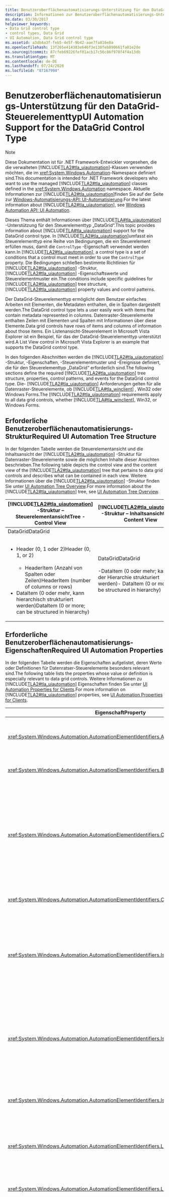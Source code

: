 ```yaml
---
title: Benutzeroberflächenautomatisierungs-Unterstützung für den DataGrid-Steuerelementtyp
description: Informationen zur Benutzeroberflächenautomatisierungs-Unterstützung für den DataGrid-Steuerelement Typen. Erlernen Sie die erforderliche Struktur, Eigenschaften, Steuerelement Muster und Ereignisse.
ms.date: 03/30/2017
helpviewer_keywords:
- Data Grid control type
- control types, Data Grid
- UI Automation, Data Grid control type
ms.assetid: a3db4a3f-feb5-4e5f-9b42-aae7fa816e8a
ms.openlocfilehash: 13f265e414383e646f3e138feb890661fa01e2de
ms.sourcegitcommit: 87cfeb69226fef01acb17c56c86f978f4f4a13db
ms.translationtype: MT
ms.contentlocale: de-DE
ms.lasthandoff: 07/24/2020
ms.locfileid: "87167994"
---
```

# <a name="ui-automation-support-for-the-datagrid-control-type"></a><span data-ttu-id="f9353-104">Benutzeroberflächenautomatisierungs-Unterstützung für den DataGrid-Steuerelementtyp</span><span class="sxs-lookup"><span data-stu-id="f9353-104">UI Automation Support for the DataGrid Control Type</span></span>
> [!NOTE]
> <span data-ttu-id="f9353-105">Diese Dokumentation ist für .NET Framework-Entwickler vorgesehen, die die verwalteten [!INCLUDE[TLA2#tla_uiautomation](../../../includes/tla2sharptla-uiautomation-md.md)]-Klassen verwenden möchten, die im <xref:System.Windows.Automation>-Namespace definiert sind.</span><span class="sxs-lookup"><span data-stu-id="f9353-105">This documentation is intended for .NET Framework developers who want to use the managed [!INCLUDE[TLA2#tla_uiautomation](../../../includes/tla2sharptla-uiautomation-md.md)] classes defined in the <xref:System.Windows.Automation> namespace.</span></span> <span data-ttu-id="f9353-106">Aktuelle Informationen zur [!INCLUDE[TLA2#tla_uiautomation](../../../includes/tla2sharptla-uiautomation-md.md)]finden Sie auf der Seite zur [Windows-Automatisierungs-API: UI-Automatisierung](/windows/win32/winauto/entry-uiauto-win32).</span><span class="sxs-lookup"><span data-stu-id="f9353-106">For the latest information about [!INCLUDE[TLA2#tla_uiautomation](../../../includes/tla2sharptla-uiautomation-md.md)], see [Windows Automation API: UI Automation](/windows/win32/winauto/entry-uiauto-win32).</span></span>  
  
 <span data-ttu-id="f9353-107">Dieses Thema enthält Informationen über [!INCLUDE[TLA#tla_uiautomation](../../../includes/tlasharptla-uiautomation-md.md)] -Unterstützung für den Steuerelementtyp „DataGrid“.</span><span class="sxs-lookup"><span data-stu-id="f9353-107">This topic provides information about [!INCLUDE[TLA#tla_uiautomation](../../../includes/tlasharptla-uiautomation-md.md)] support for the DataGrid control type.</span></span> <span data-ttu-id="f9353-108">In [!INCLUDE[TLA2#tla_uiautomation](../../../includes/tla2sharptla-uiautomation-md.md)]umfasst ein Steuerelementtyp eine Reihe von Bedingungen, die ein Steuerelement erfüllen muss, damit die `ControlType` -Eigenschaft verwendet werden kann.</span><span class="sxs-lookup"><span data-stu-id="f9353-108">In [!INCLUDE[TLA2#tla_uiautomation](../../../includes/tla2sharptla-uiautomation-md.md)], a control type is a set of conditions that a control must meet in order to use the `ControlType` property.</span></span> <span data-ttu-id="f9353-109">Die Bedingungen schließen bestimmte Richtlinien für [!INCLUDE[TLA2#tla_uiautomation](../../../includes/tla2sharptla-uiautomation-md.md)] -Struktur, [!INCLUDE[TLA2#tla_uiautomation](../../../includes/tla2sharptla-uiautomation-md.md)] -Eigenschaftswerte und Steuerelementmuster ein.</span><span class="sxs-lookup"><span data-stu-id="f9353-109">The conditions include specific guidelines for [!INCLUDE[TLA2#tla_uiautomation](../../../includes/tla2sharptla-uiautomation-md.md)] tree structure, [!INCLUDE[TLA2#tla_uiautomation](../../../includes/tla2sharptla-uiautomation-md.md)] property values and control patterns.</span></span>  
  
 <span data-ttu-id="f9353-110">Der DataGrid-Steuerelementtyp ermöglicht dem Benutzer einfaches Arbeiten mit Elementen, die Metadaten enthalten, die in Spalten dargestellt werden.</span><span class="sxs-lookup"><span data-stu-id="f9353-110">The DataGrid control type lets a user easily work with items that contain metadata represented in columns.</span></span> <span data-ttu-id="f9353-111">Datenraster-Steuerelemente enthalten Zeilen mit Elementen und Spalten mit Informationen über diese Elemente.</span><span class="sxs-lookup"><span data-stu-id="f9353-111">Data grid controls have rows of items and columns of information about those items.</span></span> <span data-ttu-id="f9353-112">Ein Listenansicht-Steuerelement in Microsoft Vista Explorer ist ein Beispiel, für das der DataGrid-Steuerelementtyp unterstützt wird.</span><span class="sxs-lookup"><span data-stu-id="f9353-112">A List View control in Microsoft Vista Explorer is an example that supports the DataGrid control type.</span></span>  
  
 <span data-ttu-id="f9353-113">In den folgenden Abschnitten werden die [!INCLUDE[TLA2#tla_uiautomation](../../../includes/tla2sharptla-uiautomation-md.md)] -Struktur, -Eigenschaften, -Steuerelementmuster und -Ereignisse definiert, die für den Steuerelementtyp „DataGrid“ erforderlich sind.</span><span class="sxs-lookup"><span data-stu-id="f9353-113">The following sections define the required [!INCLUDE[TLA2#tla_uiautomation](../../../includes/tla2sharptla-uiautomation-md.md)] tree structure, properties, control patterns, and events for the DataGrid control type.</span></span> <span data-ttu-id="f9353-114">Die- [!INCLUDE[TLA2#tla_uiautomation](../../../includes/tla2sharptla-uiautomation-md.md)] Anforderungen gelten für alle Datenraster-Steuerelemente, ob [!INCLUDE[TLA#tla_winclient](../../../includes/tlasharptla-winclient-md.md)] , Win32 oder Windows Forms.</span><span class="sxs-lookup"><span data-stu-id="f9353-114">The [!INCLUDE[TLA2#tla_uiautomation](../../../includes/tla2sharptla-uiautomation-md.md)] requirements apply to all data grid controls, whether [!INCLUDE[TLA#tla_winclient](../../../includes/tlasharptla-winclient-md.md)], Win32, or Windows Forms.</span></span>  
  
## <a name="required-ui-automation-tree-structure"></a><span data-ttu-id="f9353-115">Erforderliche Benutzeroberflächenautomatisierungs-Struktur</span><span class="sxs-lookup"><span data-stu-id="f9353-115">Required UI Automation Tree Structure</span></span>  
 <span data-ttu-id="f9353-116">In der folgenden Tabelle werden die Steuerelementansicht und die Inhaltsansicht der [!INCLUDE[TLA2#tla_uiautomation](../../../includes/tla2sharptla-uiautomation-md.md)] -Struktur für Datenraster-Steuerelemente sowie die möglichen Inhalte dieser Ansichten beschrieben.</span><span class="sxs-lookup"><span data-stu-id="f9353-116">The following table depicts the control view and the content view of the [!INCLUDE[TLA2#tla_uiautomation](../../../includes/tla2sharptla-uiautomation-md.md)] tree that pertains to data grid controls and describes what can be contained in each view.</span></span> <span data-ttu-id="f9353-117">Weitere Informationen über die [!INCLUDE[TLA2#tla_uiautomation](../../../includes/tla2sharptla-uiautomation-md.md)] -Struktur finden Sie unter [UI Automation Tree Overview](ui-automation-tree-overview.md).</span><span class="sxs-lookup"><span data-stu-id="f9353-117">For more information about the [!INCLUDE[TLA2#tla_uiautomation](../../../includes/tla2sharptla-uiautomation-md.md)] tree, see [UI Automation Tree Overview](ui-automation-tree-overview.md).</span></span>  
  
|[!INCLUDE[TLA2#tla_uiautomation](../../../includes/tla2sharptla-uiautomation-md.md)] <span data-ttu-id="f9353-118">-Struktur – Steuerelementansicht</span><span class="sxs-lookup"><span data-stu-id="f9353-118">Tree - Control View</span></span>|[!INCLUDE[TLA2#tla_uiautomation](../../../includes/tla2sharptla-uiautomation-md.md)] <span data-ttu-id="f9353-119">-Struktur – Inhaltsansicht</span><span class="sxs-lookup"><span data-stu-id="f9353-119">Tree - Content View</span></span>|  
|------------------------------------------------------------------------------------------------|------------------------------------------------------------------------------------------------|  
|<span data-ttu-id="f9353-120">DataGrid</span><span class="sxs-lookup"><span data-stu-id="f9353-120">DataGrid</span></span><br /><br /> <ul><li><span data-ttu-id="f9353-121">Header (0, 1 oder 2)</span><span class="sxs-lookup"><span data-stu-id="f9353-121">Header (0, 1, or 2)</span></span><br /><br /> <ul><li><span data-ttu-id="f9353-122">HeaderItem (Anzahl von Spalten oder Zeilen)</span><span class="sxs-lookup"><span data-stu-id="f9353-122">HeaderItem (number of columns or rows)</span></span></li></ul></li><li><span data-ttu-id="f9353-123">DataItem (0 oder mehr, kann hierarchisch strukturiert werden)</span><span class="sxs-lookup"><span data-stu-id="f9353-123">DataItem (0 or more; can be structured in hierarchy)</span></span></li></ul>|<span data-ttu-id="f9353-124">DataGrid</span><span class="sxs-lookup"><span data-stu-id="f9353-124">DataGrid</span></span><br /><br /> <span data-ttu-id="f9353-125">-DataItem (0 oder mehr; kann in der Hierarchie strukturiert werden)</span><span class="sxs-lookup"><span data-stu-id="f9353-125">-   DataItem (0 or more; can be structured in hierarchy)</span></span>|  
  
<a name="Required_UI_Automation_Properties"></a>
## <a name="required-ui-automation-properties"></a><span data-ttu-id="f9353-126">Erforderliche Benutzeroberflächenautomatisierungs-Eigenschaften</span><span class="sxs-lookup"><span data-stu-id="f9353-126">Required UI Automation Properties</span></span>  
 <span data-ttu-id="f9353-127">In der folgenden Tabelle werden die Eigenschaften aufgelistet, deren Werte oder Definitionen für Datenratser-Steuerelemente besonders relevant sind.</span><span class="sxs-lookup"><span data-stu-id="f9353-127">The following table lists the properties whose value or definition is especially relevant to data grid controls.</span></span> <span data-ttu-id="f9353-128">Weitere Informationen zu [!INCLUDE[TLA2#tla_uiautomation](../../../includes/tla2sharptla-uiautomation-md.md)] Eigenschaften finden Sie unter [UI Automation Properties for Clients](ui-automation-properties-for-clients.md).</span><span class="sxs-lookup"><span data-stu-id="f9353-128">For more information on [!INCLUDE[TLA2#tla_uiautomation](../../../includes/tla2sharptla-uiautomation-md.md)] properties, see [UI Automation Properties for Clients](ui-automation-properties-for-clients.md).</span></span>  
  
|<span data-ttu-id="f9353-129">Eigenschaft</span><span class="sxs-lookup"><span data-stu-id="f9353-129">Property</span></span>|<span data-ttu-id="f9353-130">Wert</span><span class="sxs-lookup"><span data-stu-id="f9353-130">Value</span></span>|<span data-ttu-id="f9353-131">Hinweise</span><span class="sxs-lookup"><span data-stu-id="f9353-131">Notes</span></span>|  
|--------------|-----------|-----------|  
|<xref:System.Windows.Automation.AutomationElementIdentifiers.AutomationIdProperty>|<span data-ttu-id="f9353-132">Siehe Hinweise.</span><span class="sxs-lookup"><span data-stu-id="f9353-132">See notes.</span></span>|<span data-ttu-id="f9353-133">Der Wert dieser Eigenschaft muss für alle Steuerelemente in einer Anwendung eindeutig sein.</span><span class="sxs-lookup"><span data-stu-id="f9353-133">The value of this property needs to be unique across all controls in an application.</span></span>|  
|<xref:System.Windows.Automation.AutomationElementIdentifiers.BoundingRectangleProperty>|<span data-ttu-id="f9353-134">Siehe Hinweise.</span><span class="sxs-lookup"><span data-stu-id="f9353-134">See notes.</span></span>|<span data-ttu-id="f9353-135">Das äußere Rechteck, das das gesamte Steuerelement enthält.</span><span class="sxs-lookup"><span data-stu-id="f9353-135">The outermost rectangle that contains the whole control.</span></span>|  
|<xref:System.Windows.Automation.AutomationElementIdentifiers.ClickablePointProperty>|<span data-ttu-id="f9353-136">Siehe Hinweise.</span><span class="sxs-lookup"><span data-stu-id="f9353-136">See notes.</span></span>|<span data-ttu-id="f9353-137">Unterstützt, wenn es ein umschließendes Rechteck gibt.</span><span class="sxs-lookup"><span data-stu-id="f9353-137">Supported if there is a bounding rectangle.</span></span> <span data-ttu-id="f9353-138">Wenn nicht auf jeden Punkt innerhalb des umschließenden Rechtecks geklickt werden kann, und Sie spezielle Treffertests ausführen, setzen Sie die Eigenschaft außer Kraft, und stellen Sie dann einen klickbaren Punkt bereit.</span><span class="sxs-lookup"><span data-stu-id="f9353-138">If not every point within the bounding rectangle is clickable, and you perform specialized hit testing, then override and provide a clickable point.</span></span>|  
|<xref:System.Windows.Automation.AutomationElementIdentifiers.ControlTypeProperty>|<span data-ttu-id="f9353-139">DataGrid</span><span class="sxs-lookup"><span data-stu-id="f9353-139">DataGrid</span></span>|<span data-ttu-id="f9353-140">Dieser Wert ist für alle Benutzeroberflächen-Frameworks gleich.</span><span class="sxs-lookup"><span data-stu-id="f9353-140">This value is the same for all UI frameworks.</span></span>|  
|<xref:System.Windows.Automation.AutomationElementIdentifiers.IsContentElementProperty>|<span data-ttu-id="f9353-141">Richtig</span><span class="sxs-lookup"><span data-stu-id="f9353-141">True</span></span>|<span data-ttu-id="f9353-142">Diese Eigenschaft muss immer den Wert „True“ haben.</span><span class="sxs-lookup"><span data-stu-id="f9353-142">The value of this property must always be True.</span></span> <span data-ttu-id="f9353-143">Dies bedeutet, dass das Datenraster-Steuerelement immer in der Inhaltsansicht der [!INCLUDE[TLA2#tla_uiautomation](../../../includes/tla2sharptla-uiautomation-md.md)] Struktur enthalten sein muss.</span><span class="sxs-lookup"><span data-stu-id="f9353-143">This means that the data grid control must always be in the content view of the [!INCLUDE[TLA2#tla_uiautomation](../../../includes/tla2sharptla-uiautomation-md.md)] tree.</span></span>|  
|<xref:System.Windows.Automation.AutomationElementIdentifiers.IsControlElementProperty>|<span data-ttu-id="f9353-144">Richtig</span><span class="sxs-lookup"><span data-stu-id="f9353-144">True</span></span>|<span data-ttu-id="f9353-145">Diese Eigenschaft muss immer den Wert „True“ haben.</span><span class="sxs-lookup"><span data-stu-id="f9353-145">The value of this property must always be True.</span></span> <span data-ttu-id="f9353-146">Dies bedeutet, dass das Datenraster-Steuerelement immer in der Steuerelementansicht der [!INCLUDE[TLA2#tla_uiautomation](../../../includes/tla2sharptla-uiautomation-md.md)] Struktur enthalten sein muss.</span><span class="sxs-lookup"><span data-stu-id="f9353-146">This means that the data grid control must always be in the control view of the [!INCLUDE[TLA2#tla_uiautomation](../../../includes/tla2sharptla-uiautomation-md.md)] tree.</span></span>|  
|<xref:System.Windows.Automation.AutomationElementIdentifiers.IsKeyboardFocusableProperty>|<span data-ttu-id="f9353-147">Siehe Hinweise.</span><span class="sxs-lookup"><span data-stu-id="f9353-147">See notes.</span></span>|<span data-ttu-id="f9353-148">Wenn das Steuerelement den Tastaturfokus erhalten kann, muss es diese Eigenschaft unterstützen.</span><span class="sxs-lookup"><span data-stu-id="f9353-148">If the control can receive keyboard focus, it must support this property.</span></span>|  
|<xref:System.Windows.Automation.AutomationElementIdentifiers.LabeledByProperty>|<span data-ttu-id="f9353-149">Siehe Hinweise.</span><span class="sxs-lookup"><span data-stu-id="f9353-149">See notes.</span></span>|<span data-ttu-id="f9353-150">Wenn eine statische Textbezeichnung vorhanden ist, muss diese Eigenschaft einen Verweis auf das entsprechende Steuerelement verfügbar machen.</span><span class="sxs-lookup"><span data-stu-id="f9353-150">If there is a static text label then this property must expose a reference to that control.</span></span>|  
|<xref:System.Windows.Automation.AutomationElementIdentifiers.LocalizedControlTypeProperty>|<span data-ttu-id="f9353-151">„Datenraster“</span><span class="sxs-lookup"><span data-stu-id="f9353-151">"data grid"</span></span>|<span data-ttu-id="f9353-152">Lokalisierte Zeichenfolge für den Steuerelementtyp „DataGrid“.</span><span class="sxs-lookup"><span data-stu-id="f9353-152">Localized string corresponding to the DataGrid control type.</span></span>|  
|<xref:System.Windows.Automation.AutomationElementIdentifiers.NameProperty>|<span data-ttu-id="f9353-153">Siehe Hinweise.</span><span class="sxs-lookup"><span data-stu-id="f9353-153">See notes.</span></span>|<span data-ttu-id="f9353-154">Das Datenraster-Steuerelement ruft in der Regel den Wert für seine `Name` -Eigenschaft aus einer statischen Textbezeichnung ab.</span><span class="sxs-lookup"><span data-stu-id="f9353-154">The data grid control typically gets the value for its `Name` property from a static text label.</span></span> <span data-ttu-id="f9353-155">Ist keine statische Textbezeichnung vorhanden, muss ein Anwendungsentwickler einen Wert für die `Name` -Eigenschaft zuweisen.</span><span class="sxs-lookup"><span data-stu-id="f9353-155">If there is not a static text label an application developer must assign a value to for the `Name` property.</span></span> <span data-ttu-id="f9353-156">Der Wert der `Name` -Eigenschaft darf nie der Textinhalt des Bearbeitungssteuerelements sein.</span><span class="sxs-lookup"><span data-stu-id="f9353-156">The value of the `Name` property must never be the textual contents of the edit control.</span></span>|  
  
## <a name="required-ui-automation-control-patterns"></a><span data-ttu-id="f9353-157">Erforderliche Benutzeroberflächenautomatisierungs-Steuerelementmuster</span><span class="sxs-lookup"><span data-stu-id="f9353-157">Required UI Automation Control Patterns</span></span>  
 <span data-ttu-id="f9353-158">In der folgenden Tabelle werden die Steuerelementmuster aufgelistet, die von allen Datenraster-Steuerelementen unterstützt werden müssen.</span><span class="sxs-lookup"><span data-stu-id="f9353-158">The following table lists the control patterns required to be supported by all data grid controls.</span></span> <span data-ttu-id="f9353-159">Weitere Informationen zu Steuerelementmustern finden Sie unter [UI Automation Control Patterns Overview](ui-automation-control-patterns-overview.md).</span><span class="sxs-lookup"><span data-stu-id="f9353-159">For more information about control patterns, see [UI Automation Control Patterns Overview](ui-automation-control-patterns-overview.md).</span></span>  
  
|<span data-ttu-id="f9353-160">Steuerelementmuster</span><span class="sxs-lookup"><span data-stu-id="f9353-160">Control Pattern</span></span>|<span data-ttu-id="f9353-161">Support</span><span class="sxs-lookup"><span data-stu-id="f9353-161">Support</span></span>|<span data-ttu-id="f9353-162">Notizen</span><span class="sxs-lookup"><span data-stu-id="f9353-162">Notes</span></span>|  
|---------------------|-------------|-----------|  
|<xref:System.Windows.Automation.Provider.IGridProvider>|<span data-ttu-id="f9353-163">Ja</span><span class="sxs-lookup"><span data-stu-id="f9353-163">Yes</span></span>|<span data-ttu-id="f9353-164">Das Datenraster-Steuerelement selbst unterstützt immer das Raster-Steuerelementmuster (Grid), da die in ihm enthaltenen Elemente Metadaten sind, die in einem Raster angeordnet sind.</span><span class="sxs-lookup"><span data-stu-id="f9353-164">The data grid control itself always supports the Grid control pattern because the items that it contains metadata that is laid out in a grid.</span></span>|  
|<xref:System.Windows.Automation.Provider.IScrollProvider>|<span data-ttu-id="f9353-165">Depends (Abhängig)</span><span class="sxs-lookup"><span data-stu-id="f9353-165">Depends</span></span>|<span data-ttu-id="f9353-166">Die Möglichkeit, im Datenraster zu scrollen, hängt vom Inhalt und davon ab, ob Scrollleisten vorhanden sind.</span><span class="sxs-lookup"><span data-stu-id="f9353-166">The ability to scroll the data grid depends on content and whether scroll bars are present.</span></span>|  
|<xref:System.Windows.Automation.Provider.ISelectionProvider>|<span data-ttu-id="f9353-167">Depends (Abhängig)</span><span class="sxs-lookup"><span data-stu-id="f9353-167">Depends</span></span>|<span data-ttu-id="f9353-168">Die Möglichkeit, das Datenraster auszuwählen, hängt vom Inhalt ab.</span><span class="sxs-lookup"><span data-stu-id="f9353-168">The ability to select the data grid depends on content.</span></span>|  
|<xref:System.Windows.Automation.Provider.ITableProvider>|<span data-ttu-id="f9353-169">Ja</span><span class="sxs-lookup"><span data-stu-id="f9353-169">Yes</span></span>|<span data-ttu-id="f9353-170">Das Datenrarster-Steuerelement hat immer einen Header in seiner Unterstruktur, sodass das Table-Steuerelementmuster unterstützt werden muss.</span><span class="sxs-lookup"><span data-stu-id="f9353-170">The data grid control always has a header within its subtree so the Table control pattern must be supported.</span></span>|  
  
 <span data-ttu-id="f9353-171">Datenelemente im Datenrastercontainer unterstützen mindestens Folgendes:</span><span class="sxs-lookup"><span data-stu-id="f9353-171">Data items within the data grid containers will support at a minimum:</span></span>  
  
- <span data-ttu-id="f9353-172">SelectionItem-Steuerelementmuster (wenn das Datenraster ausgewählt werden kann)</span><span class="sxs-lookup"><span data-stu-id="f9353-172">Selection Item control pattern (if the data grid is selectable)</span></span>  
  
- <span data-ttu-id="f9353-173">ScrollItem-Steuerelementmuster (wenn im Datenraster gescrollt werden kann)</span><span class="sxs-lookup"><span data-stu-id="f9353-173">Scroll Item control pattern (if the data grid is scrollable)</span></span>  
  
- <span data-ttu-id="f9353-174">GridItem-Steuerelementmuster</span><span class="sxs-lookup"><span data-stu-id="f9353-174">Grid Item control pattern</span></span>  
  
- <span data-ttu-id="f9353-175">TableItem-Steuerelementmuster</span><span class="sxs-lookup"><span data-stu-id="f9353-175">Table Item control pattern</span></span>  
  
<a name="Required_UI_Automation_Events"></a>
## <a name="required-ui-automation-events"></a><span data-ttu-id="f9353-176">Erforderliche Benutzeroberflächenautomatisierungs-Ereignisse</span><span class="sxs-lookup"><span data-stu-id="f9353-176">Required UI Automation Events</span></span>  
 <span data-ttu-id="f9353-177">In der folgenden Tabelle sind die [!INCLUDE[TLA2#tla_uiautomation](../../../includes/tla2sharptla-uiautomation-md.md)] -Ereignisse aufgelistet, die von allen Datenraster-Steuerelementen unterstützt werden müssen.</span><span class="sxs-lookup"><span data-stu-id="f9353-177">The following table lists the [!INCLUDE[TLA2#tla_uiautomation](../../../includes/tla2sharptla-uiautomation-md.md)] events required to be supported by all data grid controls.</span></span> <span data-ttu-id="f9353-178">Weitere Informationen zu Ereignissen finden Sie unter [UI Automation Events Overview](ui-automation-events-overview.md).</span><span class="sxs-lookup"><span data-stu-id="f9353-178">For more information about events, see [UI Automation Events Overview](ui-automation-events-overview.md).</span></span>  
  
|[!INCLUDE[TLA2#tla_uiautomation](../../../includes/tla2sharptla-uiautomation-md.md)] <span data-ttu-id="f9353-179">-Ereignis</span><span class="sxs-lookup"><span data-stu-id="f9353-179">Event</span></span>|<span data-ttu-id="f9353-180">Support</span><span class="sxs-lookup"><span data-stu-id="f9353-180">Support</span></span>|<span data-ttu-id="f9353-181">Notizen</span><span class="sxs-lookup"><span data-stu-id="f9353-181">Notes</span></span>|  
|---------------------------------------------------------------------------------|-------------|-----------|  
|<xref:System.Windows.Automation.AutomationElementIdentifiers.AutomationFocusChangedEvent>|<span data-ttu-id="f9353-182">Erforderlich</span><span class="sxs-lookup"><span data-stu-id="f9353-182">Required</span></span>|<span data-ttu-id="f9353-183">Keine</span><span class="sxs-lookup"><span data-stu-id="f9353-183">None</span></span>|  
|<span data-ttu-id="f9353-184">Durch geänderte<xref:System.Windows.Automation.AutomationElementIdentifiers.BoundingRectangleProperty> -Eigenschaft ausgelöstes Ereignis.</span><span class="sxs-lookup"><span data-stu-id="f9353-184"><xref:System.Windows.Automation.AutomationElementIdentifiers.BoundingRectangleProperty> property-changed event.</span></span>|<span data-ttu-id="f9353-185">Erforderlich</span><span class="sxs-lookup"><span data-stu-id="f9353-185">Required</span></span>|<span data-ttu-id="f9353-186">Keine</span><span class="sxs-lookup"><span data-stu-id="f9353-186">None</span></span>|  
|<span data-ttu-id="f9353-187">Durch geänderte<xref:System.Windows.Automation.AutomationElementIdentifiers.IsEnabledProperty> -Eigenschaft ausgelöstes Ereignis.</span><span class="sxs-lookup"><span data-stu-id="f9353-187"><xref:System.Windows.Automation.AutomationElementIdentifiers.IsEnabledProperty> property-changed event.</span></span>|<span data-ttu-id="f9353-188">Erforderlich</span><span class="sxs-lookup"><span data-stu-id="f9353-188">Required</span></span>|<span data-ttu-id="f9353-189">Keine</span><span class="sxs-lookup"><span data-stu-id="f9353-189">None</span></span>|  
|<span data-ttu-id="f9353-190">Durch geänderte<xref:System.Windows.Automation.AutomationElementIdentifiers.IsOffscreenProperty> -Eigenschaft ausgelöstes Ereignis.</span><span class="sxs-lookup"><span data-stu-id="f9353-190"><xref:System.Windows.Automation.AutomationElementIdentifiers.IsOffscreenProperty> property-changed event.</span></span>|<span data-ttu-id="f9353-191">Erforderlich</span><span class="sxs-lookup"><span data-stu-id="f9353-191">Required</span></span>|<span data-ttu-id="f9353-192">Keine</span><span class="sxs-lookup"><span data-stu-id="f9353-192">None</span></span>|  
|<xref:System.Windows.Automation.AutomationElementIdentifiers.LayoutInvalidatedEvent>|<span data-ttu-id="f9353-193">Depends (Abhängig)</span><span class="sxs-lookup"><span data-stu-id="f9353-193">Depends</span></span>|<span data-ttu-id="f9353-194">Keine</span><span class="sxs-lookup"><span data-stu-id="f9353-194">None</span></span>|  
|<xref:System.Windows.Automation.AutomationElementIdentifiers.StructureChangedEvent>|<span data-ttu-id="f9353-195">Erforderlich</span><span class="sxs-lookup"><span data-stu-id="f9353-195">Required</span></span>|<span data-ttu-id="f9353-196">Keine</span><span class="sxs-lookup"><span data-stu-id="f9353-196">None</span></span>|  
|<span data-ttu-id="f9353-197">Durch geänderte<xref:System.Windows.Automation.MultipleViewPatternIdentifiers.CurrentViewProperty> -Eigenschaft ausgelöstes Ereignis.</span><span class="sxs-lookup"><span data-stu-id="f9353-197"><xref:System.Windows.Automation.MultipleViewPatternIdentifiers.CurrentViewProperty> property-changed event.</span></span>|<span data-ttu-id="f9353-198">Depends (Abhängig)</span><span class="sxs-lookup"><span data-stu-id="f9353-198">Depends</span></span>|<span data-ttu-id="f9353-199">Keine</span><span class="sxs-lookup"><span data-stu-id="f9353-199">None</span></span>|  
|<span data-ttu-id="f9353-200">Durch geänderte<xref:System.Windows.Automation.ScrollPatternIdentifiers.HorizontallyScrollableProperty> -Eigenschaft ausgelöstes Ereignis.</span><span class="sxs-lookup"><span data-stu-id="f9353-200"><xref:System.Windows.Automation.ScrollPatternIdentifiers.HorizontallyScrollableProperty> property-changed event.</span></span>|<span data-ttu-id="f9353-201">Depends (Abhängig)</span><span class="sxs-lookup"><span data-stu-id="f9353-201">Depends</span></span>|<span data-ttu-id="f9353-202">Wenn das Steuerelement das Scroll-Muster unterstützt, muss es dieses Ereignis unterstützen.</span><span class="sxs-lookup"><span data-stu-id="f9353-202">If the control supports the Scroll pattern, it must support this event.</span></span>|  
|<span data-ttu-id="f9353-203">Durch geänderte<xref:System.Windows.Automation.ScrollPatternIdentifiers.HorizontalScrollPercentProperty> -Eigenschaft ausgelöstes Ereignis.</span><span class="sxs-lookup"><span data-stu-id="f9353-203"><xref:System.Windows.Automation.ScrollPatternIdentifiers.HorizontalScrollPercentProperty> property-changed event.</span></span>|<span data-ttu-id="f9353-204">Depends (Abhängig)</span><span class="sxs-lookup"><span data-stu-id="f9353-204">Depends</span></span>|<span data-ttu-id="f9353-205">Wenn das Steuerelement das Scroll-Muster unterstützt, muss es dieses Ereignis unterstützen.</span><span class="sxs-lookup"><span data-stu-id="f9353-205">If the control supports the Scroll pattern, it must support this event.</span></span>|  
|<span data-ttu-id="f9353-206">Durch geänderte<xref:System.Windows.Automation.ScrollPatternIdentifiers.HorizontalViewSizeProperty> -Eigenschaft ausgelöstes Ereignis.</span><span class="sxs-lookup"><span data-stu-id="f9353-206"><xref:System.Windows.Automation.ScrollPatternIdentifiers.HorizontalViewSizeProperty> property-changed event.</span></span>|<span data-ttu-id="f9353-207">Depends (Abhängig)</span><span class="sxs-lookup"><span data-stu-id="f9353-207">Depends</span></span>|<span data-ttu-id="f9353-208">Wenn das Steuerelement das Scroll-Muster unterstützt, muss es dieses Ereignis unterstützen.</span><span class="sxs-lookup"><span data-stu-id="f9353-208">If the control supports the Scroll pattern, it must support this event.</span></span>|  
|<span data-ttu-id="f9353-209">Durch geänderte<xref:System.Windows.Automation.ScrollPatternIdentifiers.VerticalScrollPercentProperty> -Eigenschaft ausgelöstes Ereignis.</span><span class="sxs-lookup"><span data-stu-id="f9353-209"><xref:System.Windows.Automation.ScrollPatternIdentifiers.VerticalScrollPercentProperty> property-changed event.</span></span>|<span data-ttu-id="f9353-210">Depends (Abhängig)</span><span class="sxs-lookup"><span data-stu-id="f9353-210">Depends</span></span>|<span data-ttu-id="f9353-211">Wenn das Steuerelement das Scroll-Muster unterstützt, muss es dieses Ereignis unterstützen.</span><span class="sxs-lookup"><span data-stu-id="f9353-211">If the control supports the Scroll pattern, it must support this event.</span></span>|  
|<span data-ttu-id="f9353-212">Durch geänderte<xref:System.Windows.Automation.ScrollPatternIdentifiers.VerticallyScrollableProperty> -Eigenschaft ausgelöstes Ereignis.</span><span class="sxs-lookup"><span data-stu-id="f9353-212"><xref:System.Windows.Automation.ScrollPatternIdentifiers.VerticallyScrollableProperty> property-changed event.</span></span>|<span data-ttu-id="f9353-213">Depends (Abhängig)</span><span class="sxs-lookup"><span data-stu-id="f9353-213">Depends</span></span>|<span data-ttu-id="f9353-214">Wenn das Steuerelement das Scroll-Muster unterstützt, muss es dieses Ereignis unterstützen.</span><span class="sxs-lookup"><span data-stu-id="f9353-214">If the control supports the Scroll pattern, it must support this event.</span></span>|  
|<span data-ttu-id="f9353-215">Durch geänderte<xref:System.Windows.Automation.ScrollPatternIdentifiers.VerticalViewSizeProperty> -Eigenschaft ausgelöstes Ereignis.</span><span class="sxs-lookup"><span data-stu-id="f9353-215"><xref:System.Windows.Automation.ScrollPatternIdentifiers.VerticalViewSizeProperty> property-changed event.</span></span>|<span data-ttu-id="f9353-216">Depends (Abhängig)</span><span class="sxs-lookup"><span data-stu-id="f9353-216">Depends</span></span>|<span data-ttu-id="f9353-217">Wenn das Steuerelement das Scroll-Muster unterstützt, muss es dieses Ereignis unterstützen.</span><span class="sxs-lookup"><span data-stu-id="f9353-217">If the control supports the Scroll pattern, it must support this event.</span></span>|  
|<xref:System.Windows.Automation.SelectionPatternIdentifiers.InvalidatedEvent>|<span data-ttu-id="f9353-218">Erforderlich</span><span class="sxs-lookup"><span data-stu-id="f9353-218">Required</span></span>|<span data-ttu-id="f9353-219">Keine</span><span class="sxs-lookup"><span data-stu-id="f9353-219">None</span></span>|  
  
## <a name="date-grid-control-type-example"></a><span data-ttu-id="f9353-220">Beispiel für DataGrid-Steuerelementtyp</span><span class="sxs-lookup"><span data-stu-id="f9353-220">Date Grid Control Type Example</span></span>  
 <span data-ttu-id="f9353-221">Das folgende Bild zeigt ein Listenansicht-Steuerelement, für das der DataGrid-Steuerelementtyp implementiert ist.</span><span class="sxs-lookup"><span data-stu-id="f9353-221">The following image illustrates a List View control that implements the DataGrid control type.</span></span>  
  
 <span data-ttu-id="f9353-222">![Grafik eines Listenansichtssteuerelements mit zwei Datenelementen](./media/uiauto-data-grid-detailed.GIF "uiauto_data_grid_detailed")</span><span class="sxs-lookup"><span data-stu-id="f9353-222">![Graphic of a List View control with two data items](./media/uiauto-data-grid-detailed.GIF "uiauto_data_grid_detailed")</span></span>  
  
 <span data-ttu-id="f9353-223">Die Steuerelementansicht und die Inhaltsansicht der [!INCLUDE[TLA2#tla_uiautomation](../../../includes/tla2sharptla-uiautomation-md.md)] -Struktur, die zum Listenansicht-Steuerelement gehört, werden unten dargestellt.</span><span class="sxs-lookup"><span data-stu-id="f9353-223">The control view and the content view of the [!INCLUDE[TLA2#tla_uiautomation](../../../includes/tla2sharptla-uiautomation-md.md)] tree that pertains to the List View control is displayed below.</span></span> <span data-ttu-id="f9353-224">Die Steuerelementmuster für jedes Automatisierungselement sind in Klammern aufgeführt.</span><span class="sxs-lookup"><span data-stu-id="f9353-224">The control patterns for each automation element are shown in parentheses.</span></span>  
  
|[!INCLUDE[TLA2#tla_uiautomation](../../../includes/tla2sharptla-uiautomation-md.md)] <span data-ttu-id="f9353-225">-Struktur – Steuerelementansicht</span><span class="sxs-lookup"><span data-stu-id="f9353-225">Tree - Control View</span></span>|[!INCLUDE[TLA2#tla_uiautomation](../../../includes/tla2sharptla-uiautomation-md.md)] <span data-ttu-id="f9353-226">-Struktur – Inhaltsansicht</span><span class="sxs-lookup"><span data-stu-id="f9353-226">Tree - Content View</span></span>|  
|------------------------------------------------------------------------------------------------|------------------------------------------------------------------------------------------------|  
|<ul><li><span data-ttu-id="f9353-227">DataGrid (Table, Grid, Selection)</span><span class="sxs-lookup"><span data-stu-id="f9353-227">DataGrid (Table, Grid, Selection)</span></span></li><li><span data-ttu-id="f9353-228">Header</span><span class="sxs-lookup"><span data-stu-id="f9353-228">Header</span></span><br /><br /> <ul><li><span data-ttu-id="f9353-229">HeaderItem „Name“ (Invoke)</span><span class="sxs-lookup"><span data-stu-id="f9353-229">HeaderItem "Name" (Invoke)</span></span></li><li><span data-ttu-id="f9353-230">HeaderItem „Änderungsdatum“ (Invoke)</span><span class="sxs-lookup"><span data-stu-id="f9353-230">HeaderItem "Date Modified" (Invoke)</span></span></li><li><span data-ttu-id="f9353-231">HeaderItem „Größe“ (Invoke)</span><span class="sxs-lookup"><span data-stu-id="f9353-231">HeaderItem "Size" (Invoke)</span></span></li></ul></li><li><span data-ttu-id="f9353-232">Gruppe "Configuration Manager" (TableItem, GridItem, SelectionItem, Table \*, Grid \* )</span><span class="sxs-lookup"><span data-stu-id="f9353-232">Group "Contoso" (TableItem, GridItem, SelectionItem, Table\*, Grid\*)</span></span><br /><br /> <ul><li><span data-ttu-id="f9353-233">DataItem "Accounts Receivable.doc" (SelectionItem, Aufruf, TableItem \* , GridItem \* )</span><span class="sxs-lookup"><span data-stu-id="f9353-233">DataItem "Accounts Receivable.doc" (SelectionItem, Invoke, TableItem\*, GridItem\*)</span></span></li><li><span data-ttu-id="f9353-234">DataItem "Accounts Payable.doc" (SelectionItem, Aufruf, TableItem \* , GridItem \* )</span><span class="sxs-lookup"><span data-stu-id="f9353-234">DataItem "Accounts Payable.doc" (SelectionItem, Invoke, TableItem\*, GridItem\*)</span></span></li></ul></li></ul>|<ul><li><span data-ttu-id="f9353-235">DataGrid (Table, Grid, Selection)</span><span class="sxs-lookup"><span data-stu-id="f9353-235">DataGrid (Table, Grid, Selection)</span></span></li><li><span data-ttu-id="f9353-236">Gruppe "Configuration Manager" (TableItem, GridItem, SelectionItem, Table \*, Grid \* )</span><span class="sxs-lookup"><span data-stu-id="f9353-236">Group "Contoso" (TableItem, GridItem, SelectionItem, Table\*, Grid\*)</span></span><br /><br /> <ul><li><span data-ttu-id="f9353-237">DataItem "Accounts Receivable.doc" (SelectionItem, Aufruf, TableItem \* , GridItem \* )</span><span class="sxs-lookup"><span data-stu-id="f9353-237">DataItem "Accounts Receivable.doc" (SelectionItem, Invoke, TableItem\*, GridItem\*)</span></span></li><li><span data-ttu-id="f9353-238">DataItem "Accounts Payable.doc" (SelectionItem, Aufruf, TableItem \* , GridItem \* )</span><span class="sxs-lookup"><span data-stu-id="f9353-238">DataItem "Accounts Payable.doc" (SelectionItem, Invoke, TableItem\*, GridItem\*)</span></span></li></ul></li></ul>|  
  
 <span data-ttu-id="f9353-239">\*Das vorherige Beispiel zeigt ein DataGrid, das mehrere Ebenen von Steuerelementen enthält.</span><span class="sxs-lookup"><span data-stu-id="f9353-239">\* The previous example shows a DataGrid that contains multiple levels of controls.</span></span> <span data-ttu-id="f9353-240">Das Gruppensteuerelement („Contoso“) enthält zwei Datenelement-Steuerelemente („Accounts Receivable.doc“ und „Accounts Payable.doc“).</span><span class="sxs-lookup"><span data-stu-id="f9353-240">The Group ("Contoso") control contains two DataItem controls ("Accounts Receivable.doc" and "Accounts Payable.doc").</span></span> <span data-ttu-id="f9353-241">Ein DataGrid/GridItem-Paar ist unabhängig von einem Paar auf einer anderen Ebene.</span><span class="sxs-lookup"><span data-stu-id="f9353-241">A DataGrid/GridItem pair is independent of a pair at another level.</span></span> <span data-ttu-id="f9353-242">Die Datenelement-Steuerelemente (DataItem) unter einer Gruppe können auch, statt als einfache Datenelemente, als ListItem-Steuerelementtyp verfügbar gemacht werden, wodurch sie deutlicher als auswählbare Objekte dargestellt werden können.</span><span class="sxs-lookup"><span data-stu-id="f9353-242">The DataItem controls under a Group can also be exposed as a ListItem control type, enabling them to be presented more clearly as selectable objects, rather than as simple data elements.</span></span> <span data-ttu-id="f9353-243">Dieses Beispiel enthält nicht die Unterelemente der gruppierten Datenelemente.</span><span class="sxs-lookup"><span data-stu-id="f9353-243">This example does not include the sub-elements of the grouped data items.</span></span>  
  
## <a name="see-also"></a><span data-ttu-id="f9353-244">Weitere Informationen</span><span class="sxs-lookup"><span data-stu-id="f9353-244">See also</span></span>

- <xref:System.Windows.Automation.ControlType.DataGrid>
- [<span data-ttu-id="f9353-245">Übersicht über Steuerelementtypen für Benutzeroberflächenautomatisierung</span><span class="sxs-lookup"><span data-stu-id="f9353-245">UI Automation Control Types Overview</span></span>](ui-automation-control-types-overview.md)
- [<span data-ttu-id="f9353-246">Übersicht über die Benutzeroberflächenautomatisierung</span><span class="sxs-lookup"><span data-stu-id="f9353-246">UI Automation Overview</span></span>](ui-automation-overview.md)
